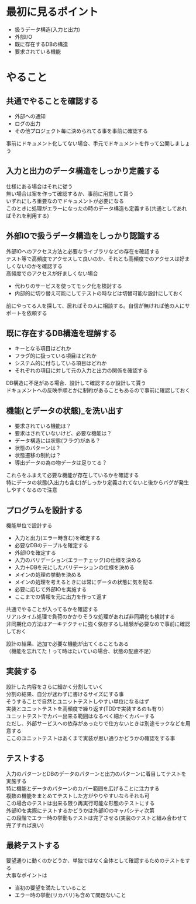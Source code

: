 # 最初に見るポイント
- 扱うデータ構造(入力と出力)
- 外部I/O
- 既に存在するDBの構造
- 要求されている機能

# やること

## 共通でやることを確認する
- 外部への通知
- ログの出力
- その他プロジェクト毎に決められてる事を事前に確認する

事前にドキュメント化してない場合、手元でドキュメントを作って公開しましょう

## 入力と出力のデータ構造をしっかり定義する
仕様にある場合はそれに従う  
無い場合は案を作って確認するか、事前に用意して貰う  
いずれにしろ重要なのでドキュメントが必要になる  
このときに処理がエラーになったの時のデータ構造も定義する(共通としてあればそれを利用する)  

## 外部IOで扱うデータ構造をしっかり認識する
外部IOへのアクセス方法と必要なライブラリなどの存在を確認する  
テスト等で高頻度でアクセスして良いのか、それとも高頻度でのアクセスは好ましくないのかを確認する  
高頻度でのアクセスが好ましくない場合  
- 代わりのサービスを使ってモック化を検討する
- 内部的に切り替え可能にしてテストの時などは切替可能な設計にしておく

前にやってる人を探して、居ればその人に相談する。自信が無ければ他の人にサポートを依頼する

## 既に存在するDB構造を理解する
- キーとなる項目はどれか
- フラグ的に扱っている項目はどれか
- システム的に付与している項目はどれか
- それぞれの項目に対して元の入力と出力の関係を確認する

DB構造に不足がある場合、設計して確認するか設計して貰う  
ドキュメントへの反映手順とかに制約があることもあるので事前に確認しておく

## 機能(とデータの状態)_を洗い出す
- 要求されている機能は？
- 要求はされていないけど、必要な機能は？
- データ構造には状態(フラグ)がある？
- 状態のパターンは？
- 状態遷移の制約は？
- 導出データの為の物データは足りてる？

これらをふまえて必要な機能が存在しているかを確認する  
特にデータの状態(入出力も含む)がしっかり定義されてないと後からバグが発生しやすくなるので注意

## プログラムを設計する
機能単位で設計する
- 入力と出力(エラー時含む)を確定する
- 必要なDBのテーブルを確定する
- 外部IOを確定する
- 入力のバリデーション(エラーチェック)の仕様を決める
- 入力＋DBを元にしたバリデーションの仕様を決める
- メインの処理の挙動を決める
- メインの処理を考えるときには常にデータの状態に気を配る
- 必要に応じて外部IOを実施する
- ここまでの情報を元に出力を作って返す

共通でやることが入ってるかを確認する  
リアルタイム処理で負荷のかかりそうな処理があれば非同期化も検討する  
非同期化の方法はアーキテクチャに強く依存するし経験が必要なので事前に確認しておく

設計の結果、追加で必要な機能が出てくることもある  
（機能を忘れてた！って時はたいていの場合、状態の配慮不足）

## 実装する
設計した内容をさらに細かく分割していく  
分割の結果、自分が迷わずに書けるサイズにする事  
そうすることで自然とユニットテストしやすい単位になるはず  
実装とユニットテストを高頻度で繰り返す(TDDで実装するのも有り)  
ユニットテストでカバー出来る範囲はなるべく細かくカバーする  
ただし、外部サービスへの依存があったりで仕方ないときは別途モックなどを用意する  
ここのユニットテストはあくまで実装が思い通りかどうかの確認をする事

## テストする
入力のパターンとDBのデータのパターンと出力のパターンに着目してテストを実施する  
特に機能とデータのパターンのカバー範囲を広げることに注力する  
複数の機能をまとめてテストした方がやりやすいならそれも可  
この場合のテストは出来る限り再実行可能な形態のテストにする  
外部IOを実際にテストするかどうかは外部IOのキャパシティ次第  
この段階でエラー時の挙動もテストは完了させる(実装のテストと組み合わせて完了すれば良い)

## 最終テストする
要望通りに動くのかどうか、単独ではなく全体として確認するためのテストをする  
大事なポイントは
- 当初の要望を満たしていること
- エラー時の挙動(リカバリ)も含めて問題ないこと
